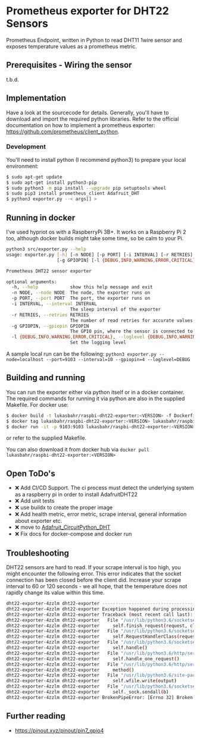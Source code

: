 # Prometheus exporter for DHT22 Sensors 

Prometheus Endpoint, written in Python to read DHT11 1wire sensor and exposes temperature values as a prometheus metric.

## Prerequisites - Wiring the sensor

t.b.d.

## Implementation

Have a look at the sourcecode for details. Generally, you'll have to download and import the required python libraries.
Refer to the official documentation on how to implement a prometheus exporter: https://github.com/prometheus/client_python.

### Development

You'll need to install python (I recommend python3) to prepare your local environment: 

```bash
$ sudo apt-get update
$ sudo apt-get install python3-pip
$ sudo python3 -m pip install --upgrade pip setuptools wheel
$ sudo pip3 install prometheus_client Adafruit_DHT
$ python3 exporter.py --< args[] >
```

## Running in docker

I've used hypriot os with a RaspberryPi 3B+. It works on a Raspberry Pi 2 too, although docker builds might take some time, so be calm to your Pi.

```bash
python3 src/exporter.py --help
usage: exporter.py [-h] [-n NODE] [-p PORT] [-i INTERVAL] [-r RETRIES]
                   [-g GPIOPIN] [-l {DEBUG,INFO,WARNING,ERROR,CRITICAL}]

Prometheus DHT22 sensor exporter

optional arguments:
  -h, --help            show this help message and exit
  -n NODE, --node NODE  The node, the exporter runs on
  -p PORT, --port PORT  The port, the exporter runs on
  -i INTERVAL, --interval INTERVAL
                        The sleep interval of the exporter
  -r RETRIES, --retries RETRIES
                        The number of read retries for accurate values
  -g GPIOPIN, --gpiopin GPIOPIN
                        The GPIO pin, where the sensor is connected to
  -l {DEBUG,INFO,WARNING,ERROR,CRITICAL}, --loglevel {DEBUG,INFO,WARNING,ERROR,CRITICAL}
                        Set the logging level
```

A sample local run can be the following: `python3 exporter.py --node=localhost --port=9103 --interval=10 --gpiopin=4 --loglevel=DEBUG`

## Building and running

You can run the exporter either via python itself or in a docker container. The required commands for running it via python are 
also in the supplied Makefile. For docker use:

```bash
$ docker build -t lukasbahr/raspbi-dht22-exporter:<VERSION> -f Dockerfile .
$ docker tag lukasbahr/raspbi-dht22-exporter:<VERSION> lukasbahr/raspbi-dht22-exporter:<VERSION>
$ docker run -it -p 9103:9103 lukasbahr/raspbi-dht22-exporter:<VERSION>
```

or refer to the supplied Makefile.

You can also download it from docker hub via `docker pull lukasbahr/raspbi-dht22-exporter:<VERSION>`

## Open ToDo's

- :x: Add CI/CD Support. The ci process must detect the underlying system as a raspberry pi in order to install AdafruitDHT22
- :x: Add unit tests
- :x: use buildx to create the proper image
- :x: Add health metric, error metric, scrape interval, general information about exporter etc.
- :x: move to [Adafruit_CircuitPython_DHT](https://learn.adafruit.com/dht-humidity-sensing-on-raspberry-pi-with-gdocs-logging/python-setup)
- :x: Fix docs for docker-compose and docker run 

## Troubleshooting

DHT22 sensors are hard to read. If your scrape interval is too high, you might encounter the following error. This error indicates that the socket connection has been closed before the client did. Increase your scrape interval to 60 or 120 seconds - we all hope, that the temperature does not rapidly change its value within this time.

```bash
dht22-exporter-4zzlm dht22-exporter ----------------------------------------
dht22-exporter-4zzlm dht22-exporter Exception happened during processing of request from ('10.42.2.74', 36426)
dht22-exporter-4zzlm dht22-exporter Traceback (most recent call last):
dht22-exporter-4zzlm dht22-exporter   File "/usr/lib/python3.6/socketserver.py", line 654, in process_request_thread
dht22-exporter-4zzlm dht22-exporter     self.finish_request(request, client_address)
dht22-exporter-4zzlm dht22-exporter   File "/usr/lib/python3.6/socketserver.py", line 364, in finish_request
dht22-exporter-4zzlm dht22-exporter     self.RequestHandlerClass(request, client_address, self)
dht22-exporter-4zzlm dht22-exporter   File "/usr/lib/python3.6/socketserver.py", line 724, in __init__
dht22-exporter-4zzlm dht22-exporter     self.handle()
dht22-exporter-4zzlm dht22-exporter   File "/usr/lib/python3.6/http/server.py", line 418, in handle
dht22-exporter-4zzlm dht22-exporter     self.handle_one_request()
dht22-exporter-4zzlm dht22-exporter   File "/usr/lib/python3.6/http/server.py", line 406, in handle_one_request
dht22-exporter-4zzlm dht22-exporter     method()
dht22-exporter-4zzlm dht22-exporter   File "/usr/lib/python3.6/site-packages/prometheus_client/exposition.py", line 159, in do_GET
dht22-exporter-4zzlm dht22-exporter     self.wfile.write(output)
dht22-exporter-4zzlm dht22-exporter   File "/usr/lib/python3.6/socketserver.py", line 803, in write
dht22-exporter-4zzlm dht22-exporter     self._sock.sendall(b)
dht22-exporter-4zzlm dht22-exporter BrokenPipeError: [Errno 32] Broken pipe
```

## Further reading

- https://pinout.xyz/pinout/pin7_gpio4
